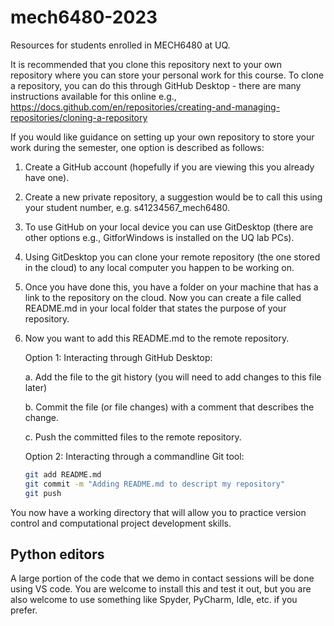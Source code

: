 # mech6480-2023
Resources for students enrolled in MECH6480 at UQ.

It is recommended that you clone this repository next to your own repository where you can store your personal work for this course. To clone a repository, you can do this through GitHub Desktop - there are many instructions available for this online e.g., https://docs.github.com/en/repositories/creating-and-managing-repositories/cloning-a-repository

If you would like guidance on setting up your own repository to store your work during the semester, one option is described as follows:

1. Create a GitHub account (hopefully if you are viewing this you already have one).
2. Create a new private repository, a suggestion would be to call this using your student number, e.g. s41234567_mech6480.
3. To use GitHub on your local device you can use GitDesktop (there are other options e.g., GitforWindows is installed on the UQ lab PCs).
4. Using GitDesktop you can clone your remote repository (the one stored in the cloud) to any local computer you happen to be working on.
5. Once you have done this, you have a folder on your machine that has a link to the repository on the cloud. Now you can create a file called README.md in your local folder that states the purpose of your repository.
6. Now you want to add this README.md to the remote repository. 

   Option 1: Interacting through GitHub Desktop:
   
   a. Add the file to the git history (you will need to add changes to this file later)
   
   b. Commit the file (or file changes) with a comment that describes the change.
   
   c. Push the committed files to the remote repository.

   Option 2: Interacting through a commandline Git tool:
   
   ```bash
   git add README.md
   git commit -m "Adding README.md to descript my repository"
   git push 
   ```
   
You now have a working directory that will allow you to practice version control and computational project development skills. 

## Python editors

A large portion of the code that we demo in contact sessions will be done using VS code. You are welcome to install this and test it out, but you are also welcome to use something like Spyder, PyCharm, Idle, etc. if you prefer.

